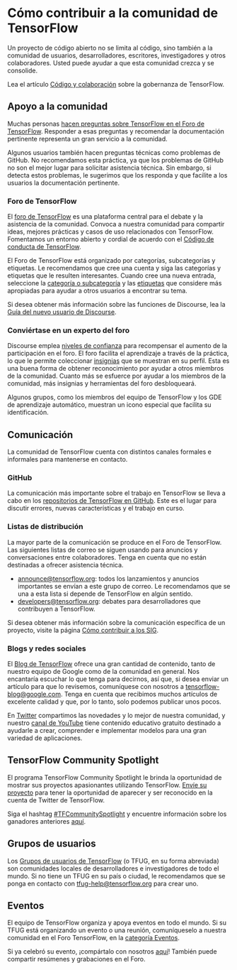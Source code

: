 # Cómo contribuir a la comunidad de TensorFlow

Un proyecto de código abierto no se limita al código, sino también a la comunidad de usuarios, desarrolladores, escritores, investigadores y otros colaboradores. Usted puede ayudar a que esta comunidad crezca y se consolide.

Lea el artículo [Código y colaboración](https://github.com/tensorflow/community/blob/master/governance/code-and-collaboration.md) sobre la gobernanza de TensorFlow.

## Apoyo a la comunidad

Muchas personas [hacen preguntas sobre TensorFlow en el Foro de TensorFlow](https://discuss.tensorflow.org/). Responder a esas preguntas y recomendar la documentación pertinente representa un gran servicio a la comunidad.

Algunos usuarios también hacen preguntas técnicas como problemas de GitHub. No recomendamos esta práctica, ya que los problemas de GitHub no son el mejor lugar para solicitar asistencia técnica. Sin embargo, si detecta estos problemas, le sugerimos que los responda y que facilite a los usuarios la documentación pertinente.

### Foro de TensorFlow

El [foro de TensorFlow](https://discuss.tensorflow.org/) es una plataforma central para el debate y la asistencia de la comunidad. Convoca a nuestra comunidad para compartir ideas, mejores prácticas y casos de uso relacionados con TensorFlow. Fomentamos un entorno abierto y cordial de acuerdo con el [Código de conducta de TensorFlow](https://discuss.tensorflow.org/faq).

El Foro de TensorFlow está organizado por categorías, subcategorías y etiquetas. Le recomendamos que cree una cuenta y siga las categorías y etiquetas que le resulten interesantes. Cuando cree una nueva entrada, seleccione la [categoría o subcategoría](https://discuss.tensorflow.org/categories) y las [etiquetas](https://discuss.tensorflow.org/tags) que considere más apropiadas para ayudar a otros usuarios a encontrar su tema.

Si desea obtener más información sobre las funciones de Discourse, lea la [Guía del nuevo usuario de Discourse](https://meta.discourse.org/t/discourse-new-user-guide/96331).

### Conviértase en un experto del foro

Discourse emplea [niveles de confianza](https://blog.discourse.org/2018/06/understanding-discourse-trust-levels/) para recompensar el aumento de la participación en el foro. El foro facilita el aprendizaje a través de la práctica, lo que le permite coleccionar [insignias](https://discuss.tensorflow.org/badges) que se muestran en su perfil. Esta es una buena forma de obtener reconocimiento por ayudar a otros miembros de la comunidad. Cuanto más se esfuerce por ayudar a los miembros de la comunidad, más insignias y herramientas del foro desbloqueará.

Algunos grupos, como los miembros del equipo de TensorFlow y los GDE de aprendizaje automático, muestran un icono especial que facilita su identificación.

## Comunicación

La comunidad de TensorFlow cuenta con distintos canales formales e informales para mantenerse en contacto.

### GitHub

La comunicación más importante sobre el trabajo en TensorFlow se lleva a cabo en los [repositorios de TensorFlow en GitHub](https://github.com/tensorflow). Este es el lugar para discutir errores, nuevas características y el trabajo en curso.

### Listas de distribución

La mayor parte de la comunicación se produce en el Foro de TensorFlow. Las siguientes listas de correo se siguen usando para anuncios y conversaciones entre colaboradores. Tenga en cuenta que no están destinadas a ofrecer asistencia técnica.

- [announce@tensorflow.org](mailto:announce@tensorflow.org): todos los lanzamientos y anuncios importantes se envían a este grupo de correo. Le recomendamos que se una a esta lista si depende de TensorFlow en algún sentido.
- [developers@tensorflow.org](mailto:developers@tensorflow.org): debates para desarrolladores que contribuyen a TensorFlow.

Si desea obtener más información sobre la comunicación específica de un proyecto, visite la página [Cómo contribuir a los SIG](https://tensorflow.org/community/contribute/sigs).

### Blogs y redes sociales

El [Blog de TensorFlow](http://blog.tensorflow.org/) ofrece una gran cantidad de contenido, tanto de nuestro equipo de Google como de la comunidad en general. Nos encantaría escuchar lo que tenga para decirnos, así que, si desea enviar un artículo para que lo revisemos, comuníquese con nosotros a tensorflow-blog@google.com. Tenga en cuenta que recibimos muchos artículos de excelente calidad y que, por lo tanto, solo podemos publicar unos pocos.

En [Twitter](https://twitter.com/tensorflow) compartimos las novedades y lo mejor de nuestra comunidad, y nuestro [canal de YouTube](https://www.youtube.com/tensorflow) tiene contenido educativo gratuito destinado a ayudarle a crear, comprender e implementar modelos para una gran variedad de aplicaciones.

## TensorFlow Community Spotlight

El programa TensorFlow Community Spotlight le brinda la oportunidad de mostrar sus proyectos apasionantes utilizando TensorFlow. [Envíe su proyecto](https://services.google.com/fb/forms/tensorflowprojectrecognitionform/) para tener la oportunidad de aparecer y ser reconocido en la cuenta de Twitter de TensorFlow.

Siga el hashtag [#TFCommunitySpotlight](https://twitter.com/hashtag/TFCommunitySpotlight?src=hashtag_click) y encuentre información sobre los ganadores anteriores [aquí](https://blog.tensorflow.org/2020/11/tensorflow-community-spotlight-program-update.html).

## Grupos de usuarios

Los [Grupos de usuarios de TensorFlow](https://www.tensorflow.org/community/groups) (o TFUG, en su forma abreviada) son comunidades locales de desarrolladores e investigadores de todo el mundo. Si no tiene un TFUG en su país o ciudad, le recomendamos que se ponga en contacto con [tfug-help@tensorflow.org](mailto:tfug-help@tensorflow.org) para crear uno.

## Eventos

El equipo de TensorFlow organiza y apoya eventos en todo el mundo. Si su TFUG está organizando un evento o una reunión, comuníqueselo a nuestra comunidad en el Foro TensorFlow, en la [categoría Eventos](https://discuss.tensorflow.org/c/events/27).

Si ya celebró su evento, ¡compártalo con nosotros [aquí](https://docs.google.com/forms/d/e/1FAIpQLSdvb8c2ZFXxS05aX6dpUVZlfYA0WsFFq-sUAzjiohVKAQ1RLw/viewform)! También puede compartir resúmenes y grabaciones en el Foro.
